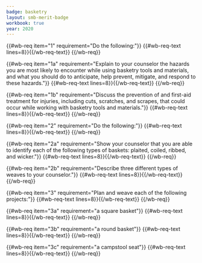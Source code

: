 ```yaml
---
badge: basketry
layout: smb-merit-badge
workbook: true
year: 2020
---
```



{{#wb-req item="1" requirement="Do the following:"}}
{{#wb-req-text lines=8}}{{/wb-req-text}}
{{/wb-req}}

{{#wb-req item="1a" requirement="Explain to your counselor the hazards you are most likely to encounter while using basketry tools and materials, and what you should do to anticipate, help prevent, mitigate, and respond to these hazards."}}
{{#wb-req-text lines=8}}{{/wb-req-text}}
{{/wb-req}}

{{#wb-req item="1b" requirement="Discuss the prevention of and first-aid treatment for injuries, including cuts, scratches, and scrapes, that could occur while working with basketry tools and materials."}}
{{#wb-req-text lines=8}}{{/wb-req-text}}
{{/wb-req}}

{{#wb-req item="2" requirement="Do the following:"}}
{{#wb-req-text lines=8}}{{/wb-req-text}}
{{/wb-req}}

{{#wb-req item="2a" requirement="Show your counselor that you are able to identify each of the following types of baskets: plaited, coiled, ribbed, and wicker."}}
{{#wb-req-text lines=8}}{{/wb-req-text}}
{{/wb-req}}

{{#wb-req item="2b" requirement="Describe three different types of weaves to your counselor."}}
{{#wb-req-text lines=8}}{{/wb-req-text}}
{{/wb-req}}

{{#wb-req item="3" requirement="Plan and weave each of the following projects:"}}
{{#wb-req-text lines=8}}{{/wb-req-text}}
{{/wb-req}}

{{#wb-req item="3a" requirement="a square basket"}}
{{#wb-req-text lines=8}}{{/wb-req-text}}
{{/wb-req}}

{{#wb-req item="3b" requirement="a round basket"}}
{{#wb-req-text lines=8}}{{/wb-req-text}}
{{/wb-req}}

{{#wb-req item="3c" requirement="a campstool seat"}}
{{#wb-req-text lines=8}}{{/wb-req-text}}
{{/wb-req}}
